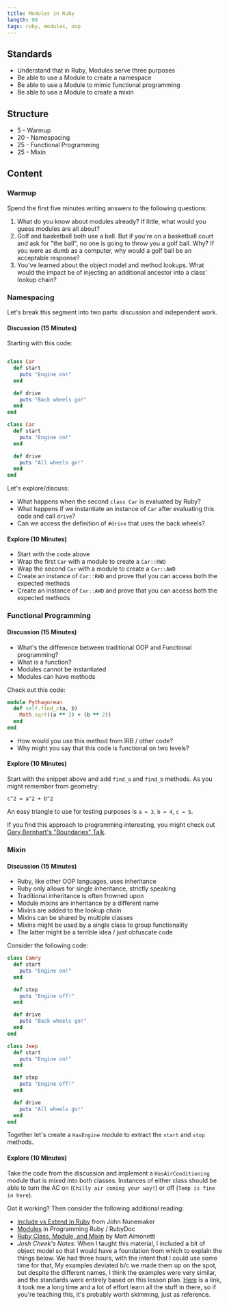 ```yaml
---
title: Modules in Ruby
length: 90
tags: ruby, modules, oop
---
```


## Standards

* Understand that in Ruby, Modules serve three purposes
* Be able to use a Module to create a namespace
* Be able to use a Module to mimic functional programming
* Be able to use a Module to create a mixin

## Structure

* 5 - Warmup
* 20 - Namespacing
* 25 - Functional Programming
* 25 - Mixin

## Content

### Warmup

Spend the first five minutes writing answers to the following questions:

1. What do you know about modules already? If little, what would you guess modules are all about?
2. Golf and basketball both use a ball. But if you're on a basketball court and ask for "the ball", no one is going to
throw you a golf ball. Why? If you were as dumb as a computer, why would a golf ball be an acceptable response?
3. You've learned about the object model and method lookups. What would the impact be of injecting an
additional ancestor into a class' lookup chain?

### Namespacing

Let's break this segment into two parts: discussion and independent work.

#### Discussion (15 Minutes)

Starting with this code:

```ruby

class Car
  def start
    puts "Engine on!"
  end

  def drive
    puts "Back wheels go!"
  end
end

class Car
  def start
    puts "Engine on!"
  end

  def drive
    puts "All wheels go!"
  end
end
```

Let's explore/discuss:

* What happens when the second `class Car` is evaluated by Ruby?
* What happens if we instantiate an instance of `Car` after evaluating this code and call `drive`?
* Can we access the definition of `#drive` that uses the back wheels?

#### Explore (10 Minutes)

* Start with the code above
* Wrap the first `Car` with a module to create a `Car::RWD`
* Wrap the second `Car` with a module to create a `Car::AWD`
* Create an instance of `Car::RWD` and prove that you can access both the expected methods
* Create an instance of `Car::AWD` and prove that you can access both the expected methods

### Functional Programming

#### Discussion (15 Minutes)

* What's the difference between traditional OOP and Functional programming?
* What is a function?
* Modules cannot be instantiated
* Modules can have methods

Check out this code:

```ruby
module Pythagorean
  def self.find_c(a, b)
    Math.sqrt((a ** 2) + (b ** 2))
  end
end
```

* How would you use this method from IRB / other code?
* Why might you say that this code is functional on two levels?

#### Explore (10 Minutes)

Start with the snippet above and add `find_a` and `find_b` methods. As you might remember from geometry:

`c^2 = a^2 + b^2`

An easy triangle to use for testing purposes is `a = 3`, `b = 4`, `c = 5`.

If you find this approach to programming interesting, you might check out [Gary Bernhart's "Boundaries" Talk](https://www.destroyallsoftware.com/talks/boundaries).

### Mixin

#### Discussion (15 Minutes)

* Ruby, like other OOP languages, uses inheritance
* Ruby only allows for single inheritance, strictly speaking
* Traditional inheritance is often frowned upon
* Module mixins are inheritance by a different name
* Mixins are added to the lookup chain
* Mixins can be shared by multiple classes
* Mixins might be used by a single class to group functionality
* The latter might be a terrible idea / just obfuscate code

Consider the following code:

```ruby
class Camry
  def start
    puts "Engine on!"
  end

  def stop
    puts "Engine off!"
  end

  def drive
    puts "Back wheels go!"
  end
end

class Jeep
  def start
    puts "Engine on!"
  end

  def stop
    puts "Engine off!"
  end

  def drive
    puts "All wheels go!"
  end
end
```

Together let's create a `HasEngine` module to extract the `start` and `stop` methods.

#### Explore (10 Minutes)

Take the code from the discussion and implement a `HasAirConditioning` module that is mixed into both classes. Instances
of either class should be able to turn the AC on (`Chilly air coming your way!`) or off (`Temp is fine in here`).

Got it working? Then consider the following additional reading:

* [Include vs Extend in Ruby](http://www.railstips.org/blog/archives/2009/05/15/include-vs-extend-in-ruby/) from John Nunemaker
* [Modules](http://ruby-doc.com/docs/ProgrammingRuby/html/tut_modules.html) in Programming Ruby / RubyDoc
* [Ruby Class, Module, and Mixin](http://matt.aimonetti.net/posts/2012/07/30/ruby-class-module-mixins/) by Matt Aimonetti
* *Josh Cheek's Notes*: When I taught this material, I included a bit of object model
so that I would have a foundation from which to explain the things below.
We had three hours, with the intent that I could use some time for that,
My examples deviated b/c we made them up on the spot, but despite the different names,
I think the examples were very similar, and the standards were entirely based on this lesson plan.
[Here](https://gist.github.com/JoshCheek/e653d93f98c3622f4b58) is a link,
it took me a long time and a lot of effort learn all the stuff in there,
so if you're teaching this, it's probably worth skimming, just as reference.
